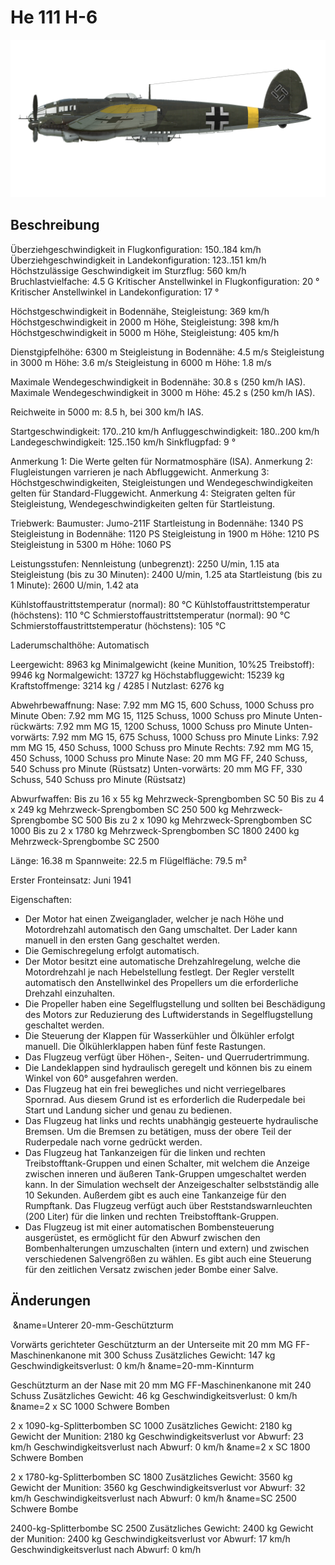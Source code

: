 # He 111 H-6

![he111h6](../images/he111h6.png)

## Beschreibung

Überziehgeschwindigkeit in Flugkonfiguration: 150..184 km/h
Überziehgeschwindigkeit in Landekonfiguration: 123..151 km/h
Höchstzulässige Geschwindigkeit im Sturzflug: 560 km/h
Bruchlastvielfache: 4.5 G
Kritischer Anstellwinkel in Flugkonfiguration: 20 °
Kritischer Anstellwinkel in Landekonfiguration: 17 °

Höchstgeschwindigkeit in Bodennähe, Steigleistung: 369 km/h
Höchstgeschwindigkeit in 2000 m Höhe, Steigleistung: 398 km/h
Höchstgeschwindigkeit in 5000 m Höhe, Steigleistung: 405 km/h

Dienstgipfelhöhe: 6300 m
Steigleistung in Bodennähe: 4.5 m/s
Steigleistung in 3000 m Höhe: 3.6 m/s
Steigleistung in 6000 m Höhe: 1.8 m/s

Maximale Wendegeschwindigkeit in Bodennähe: 30.8 s (250 km/h IAS).
Maximale Wendegeschwindigkeit in 3000 m Höhe: 45.2 s (250 km/h IAS).

Reichweite in 5000 m: 8.5 h, bei 300 km/h IAS.

Startgeschwindigkeit: 170..210 km/h
Anfluggeschwindigkeit: 180..200 km/h
Landegeschwindigkeit: 125..150 km/h
Sinkflugpfad: 9 °

Anmerkung 1: Die Werte gelten für Normatmosphäre (ISA).
Anmerkung 2: Flugleistungen varrieren je nach Abfluggewicht.
Anmerkung 3: Höchstgeschwindigkeiten, Steigleistungen und Wendegeschwindigkeiten gelten für Standard-Fluggewicht.
Anmerkung 4: Steigraten gelten für Steigleistung, Wendegeschwindigkeiten gelten für Startleistung.

Triebwerk:
Baumuster: Jumo-211F
Startleistung in Bodennähe: 1340 PS
Steigleistung in Bodennähe: 1120 PS
Steigleistung in 1900 m Höhe: 1210 PS
Steigleistung in 5300 m Höhe: 1060 PS

Leistungsstufen:
Nennleistung (unbegrenzt): 2250 U/min, 1.15 ata
Steigleistung (bis zu 30 Minuten): 2400 U/min, 1.25 ata
Startleistung (bis zu 1 Minute): 2600 U/min, 1.42 ata

Kühlstoffaustrittstemperatur (normal): 80 °C
Kühlstoffaustrittstemperatur (höchstens): 110 °C
Schmierstoffaustrittstemperatur (normal): 90 °C
Schmierstoffaustrittstemperatur (höchstens): 105 °C

Laderumschalthöhe: Automatisch

Leergewicht: 8963 kg
Minimalgewicht (keine Munition, 10%25 Treibstoff): 9946 kg
Normalgewicht: 13727 kg
Höchstabfluggewicht: 15239 kg
Kraftstoffmenge: 3214 kg / 4285 l
Nutzlast: 6276 kg

Abwehrbewaffnung:
Nase: 7.92 mm MG 15, 600 Schuss, 1000 Schuss pro Minute
Oben: 7.92 mm MG 15, 1125 Schuss, 1000 Schuss pro Minute
Unten-rückwärts: 7.92 mm MG 15, 1200 Schuss, 1000 Schuss pro Minute
Unten-vorwärts: 7.92 mm MG 15, 675 Schuss, 1000 Schuss pro Minute
Links: 7.92 mm MG 15, 450 Schuss, 1000 Schuss pro Minute
Rechts: 7.92 mm MG 15, 450 Schuss, 1000 Schuss pro Minute
Nase: 20 mm MG FF, 240 Schuss, 540 Schuss pro Minute (Rüstsatz)
Unten-vorwärts: 20 mm MG FF, 330 Schuss, 540 Schuss pro Minute (Rüstsatz)

Abwurfwaffen:
Bis zu 16 x 55 kg Mehrzweck-Sprengbomben SC 50
Bis zu 4 x 249 kg Mehrzweck-Sprengbomben SC 250
500 kg Mehrzweck-Sprengbombe SC 500
Bis zu 2 x 1090 kg Mehrzweck-Sprengbomben SC 1000
Bis zu 2 x 1780 kg Mehrzweck-Sprengbomben SC 1800
2400 kg Mehrzweck-Sprengbombe SC 2500

Länge: 16.38 m
Spannweite: 22.5 m
Flügelfläche: 79.5 m²

Erster Fronteinsatz: Juni 1941

Eigenschaften:
- Der Motor hat einen Zweiganglader, welcher je nach Höhe und Motordrehzahl automatisch den Gang umschaltet. Der Lader kann manuell in den ersten Gang geschaltet werden.
- Die Gemischregelung erfolgt automatisch.
- Der Motor besitzt eine automatische Drehzahlregelung, welche die Motordrehzahl je nach Hebelstellung festlegt. Der Regler verstellt automatisch den Anstellwinkel des Propellers um die erforderliche Drehzahl einzuhalten.
- Die Propeller haben eine Segelflugstellung und sollten bei Beschädigung des Motors zur Reduzierung des Luftwiderstands in Segelflugstellung geschaltet werden.
- Die Steuerung der Klappen für Wasserkühler und Ölkühler erfolgt manuell. Die Ölkühlerklappen haben fünf feste Rastungen.
- Das Flugzeug verfügt über Höhen-, Seiten- und Querrudertrimmung.
- Die Landeklappen sind hydraulisch geregelt und können bis zu einem Winkel von 60° ausgefahren werden.
- Das Flugzeug hat ein frei bewegliches und nicht verriegelbares Spornrad. Aus diesem Grund ist es erforderlich die Ruderpedale bei Start und Landung sicher und genau zu bedienen.
- Das Flugzeug hat links und rechts unabhängig gesteuerte hydraulische Bremsen. Um die Bremsen zu betätigen, muss der obere Teil der Ruderpedale nach vorne gedrückt werden.
- Das Flugzeug hat Tankanzeigen für die linken und rechten Treibstofftank-Gruppen und einen Schalter, mit welchem die Anzeige zwischen inneren und äußeren Tank-Gruppen umgeschaltet werden kann. In der Simulation wechselt der Anzeigeschalter selbstständig alle 10 Sekunden. Außerdem gibt es auch eine Tankanzeige für den Rumpftank. Das Flugzeug verfügt auch über Reststandswarnleuchten (200 Liter) für die linken und rechten Treibstofftank-Gruppen.
- Das Flugzeug ist mit einer automatischen Bombensteuerung ausgerüstet, es ermöglicht für den Abwurf zwischen den Bombenhalterungen umzuschalten (intern und extern) und zwischen verschiedenen Salvengrößen zu wählen. Es gibt auch eine Steuerung für den zeitlichen Versatz zwischen jeder Bombe einer Salve.

## Änderungen
﻿
&name=Unterer 20-mm-Geschützturm

Vorwärts gerichteter Geschützturm an der Unterseite mit 20 mm MG FF-Maschinenkanone mit 300 Schuss
Zusätzliches Gewicht: 147 kg
Geschwindigkeitsverlust: 0 km/h﻿
&name=20-mm-Kinnturm

Geschützturm an der Nase mit 20 mm MG FF-Maschinenkanone mit 240 Schuss
Zusätzliches Gewicht: 46 kg
Geschwindigkeitsverlust: 0 km/h﻿
&name=2 x SC 1000 Schwere Bomben

2 x 1090-kg-Splitterbomben SC 1000
Zusätzliches Gewicht: 2180 kg
Gewicht der Munition: 2180 kg
Geschwindigkeitsverlust vor Abwurf: 23 km/h
Geschwindigkeitsverlust nach Abwurf: 0 km/h﻿
&name=2 x SC 1800 Schwere Bomben

2 x 1780-kg-Splitterbomben SC 1800
Zusätzliches Gewicht: 3560 kg
Gewicht der Munition: 3560 kg
Geschwindigkeitsverlust vor Abwurf: 32 km/h
Geschwindigkeitsverlust nach Abwurf: 0 km/h﻿
&name=SC 2500 Schwere Bombe

2400-kg-Splitterbombe SC 2500
Zusätzliches Gewicht: 2400 kg
Gewicht der Munition: 2400 kg
Geschwindigkeitsverlust vor Abwurf: 17 km/h
Geschwindigkeitsverlust nach Abwurf: 0 km/h
